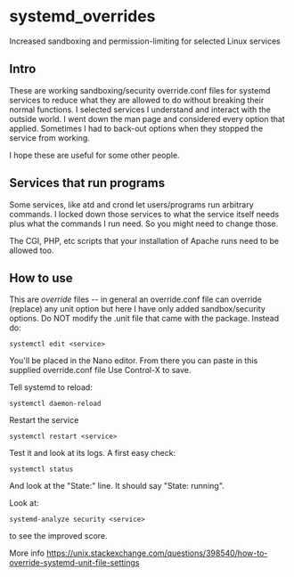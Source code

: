 # systemd_overrides

Increased sandboxing and permission-limiting for selected Linux services
 
## Intro

These are working sandboxing/security override.conf files for systemd services to reduce
what they are allowed to do without breaking their normal functions.
I selected services I understand and interact with the outside world.
I went down the man page and considered every option that applied.
Sometimes I had to back-out options when they stopped the service from working.

I hope these are useful for some other people.

## Services that run programs

Some services, like atd and crond let users/programs run arbitrary commands.
I locked down those services to what the service itself needs plus what the commands
I run need.  So you might need to change those.

The CGI, PHP, etc scripts that your installation of Apache runs
need to be allowed too.

## How to use

This are *override* files -- in general an override.conf file can override (replace)
any unit option but here I have only added sandbox/security options.
Do NOT modify the <service>.unit file that came with the package.
Instead do:
	
	systemctl edit <service>

You'll be placed in the Nano editor.  From there you can paste in this supplied override.conf file
Use Control-X to save.

Tell systemd to reload:

	systemctl daemon-reload

Restart the service
	
	systemctl restart <service>

Test it and look at its logs.
A first easy check:

	systemctl status

And look at the "State:" line.  It should say "State: running".

Look at:
	
	systemd-analyze security <service>

to see the improved score.

More info
https://unix.stackexchange.com/questions/398540/how-to-override-systemd-unit-file-settings

